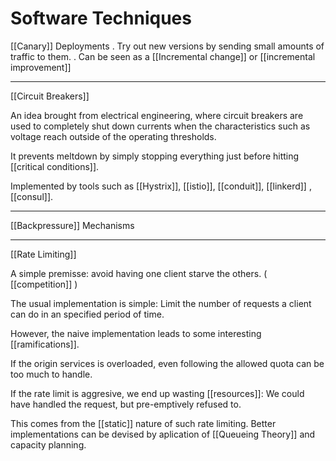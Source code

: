 # Software Techniques


[[Canary]] Deployments
    . Try out new versions by sending small amounts of traffic to them. 
    . Can be seen as a [[Incremental change]] or [[incremental improvement]]


___

[[Circuit Breakers]]

An idea brought from electrical engineering, where circuit breakers are used to completely shut down currents when the  characteristics such as voltage reach outside of the operating thresholds.

It prevents meltdown by simply stopping everything just before hitting [[critical conditions]].

Implemented by tools such as [[Hystrix]], [[istio]], [[conduit]], [[linkerd]] , [[consul]]. 

___

[[Backpressure]] Mechanisms

___

[[Rate Limiting]]
    
A simple premisse: avoid having one client starve the others. ( [[competition]] )

The usual implementation is simple: Limit the number of requests a client can do in an specified period of time. 

However, the naive implementation leads to some interesting [[ramifications]]. 

If the origin services is overloaded, even following the allowed quota can be too much to handle.

If the rate limit is aggresive, we end up wasting [[resources]]: We could have handled the request, but pre-emptively refused to. 
 
This comes from the [[static]] nature of such rate limiting. Better implementations can be devised by aplication of [[Queueing Theory]] and capacity planning.



